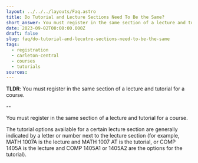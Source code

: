 ```yaml
---
layout: ../../../layouts/Faq.astro
title: Do Tutorial and Lecture Sections Need To Be the Same?
short_answer: You must register in the same section of a lecture and tutorial for a course.
date: 2023-09-02T00:00:00.000Z
draft: false
slug: faq/do-tutorial-and-lecutre-sections-need-to-be-the-same
tags:
  - registration
  - carleton-central
  - courses
  - tutorials
sources:
---
```


**TLDR**: You must register in the same section of a lecture and tutorial for a course.

--

You must register in the same section of a lecture and tutorial for a course.

The tutorial options available for a certain lecture section are generally indicated by a letter or number next to the lecture section (for example, MATH 1007A is the lecture and MATH 1007 AT is the tutorial, or COMP 1405A is the lecture and COMP 1405A1 or 1405A2 are the options for the tutorial).
